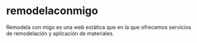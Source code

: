 # remodelaconmigo
Remodela con migo es una web estática que en la que ofrecemos servicios de remodelación y aplicación de materiales.
